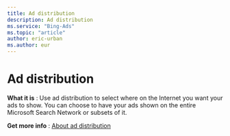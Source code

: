 ```yaml
---
title: Ad distribution
description: Ad distribution
ms.service: "Bing-Ads"
ms.topic: "article"
author: eric-urban
ms.author: eur
---
```


# Ad distribution

**What it is** : Use ad distribution to select where on the Internet you want your ads to show. You can choose to have your ads shown on the entire Microsoft Search Network or subsets of it.

**Get more info** : [About ad distribution](../hlp_BA_CONC_AboutAdDistribution.md)


